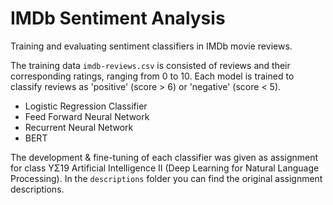 # IMDb Sentiment Analysis

Training and evaluating sentiment classifiers in IMDb movie reviews.

The training data ```imdb-reviews.csv``` is consisted of reviews and their corresponding ratings, ranging from 0 to 10. Each model is trained to classify reviews as 'positive' (score > 6) or 'negative' (score < 5).


- Logistic Regression Classifier
- Feed Forward Neural Network
- Recurrent Neural Network
- BERT

The development & fine-tuning of each classifier was given as assignment for class ΥΣ19 Artificial Intelligence II (Deep Learning for Natural Language Processing). In the ```descriptions``` folder you can find the original assignment descriptions.